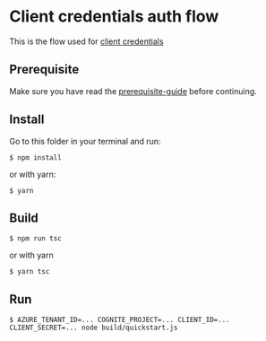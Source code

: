 # Client credentials auth flow

This is the flow used for [client credentials](https://docs.microsoft.com/en-us/azure/active-directory/develop/v2-oauth2-client-creds-grant-flow)

## Prerequisite

Make sure you have read the [prerequisite-guide](../../README.md#prerequisite) before continuing.

## Install

Go to this folder in your terminal and run:

`$ npm install`

or with yarn:

`$ yarn`

## Build
`$ npm run tsc`

or with yarn

`$ yarn tsc`

## Run

`$ AZURE_TENANT_ID=... COGNITE_PROJECT=... CLIENT_ID=... CLIENT_SECRET=... node build/quickstart.js`
